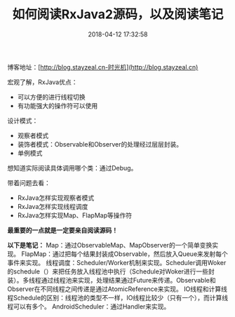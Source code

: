 ﻿---
title: 如何阅读RxJava2源码，以及阅读笔记
date: 2018-04-12 17:32:58
tags:
       - RxJava2
---
博客地址：[http://blog.stayzeal.cn-时光机](http://blog.stayzeal.cn)

宏观了解，RxJava优点：

- 可以方便的进行线程切换
- 有功能强大的操作符可以使用
<!--more-->

设计模式：

- 观察者模式
- 装饰者模式：Observable和Observer的处理经过层层封装。
- 单例模式

想知道实际阅读具体调用哪个类：通过Debug。

带着问题去看：

- RxJava怎样实现观察者模式
- RxJava怎样实现线程调度
- RxJava怎样实现Map、FlapMap等操作符

**最重要的一点就是一定要亲自阅读源码！**

**以下是笔记：**
Map：通过ObservableMap、MapObserver的一个简单变换实现。
FlapMap：通过把每个结果封装成Observable，然后放入Queue来发射每个事件来实现。
线程调度：Scheduler/Worker机制来实现。Scheduler调用Woker的schedule（）来把任务放入线程池中执行（Schedule对Woker进行一些封装）。多线程通过线程池来实现，处理结果通过Future来传递。Observable和Observer在不同线程之间传递是通过AtomicReference来实现。
IO线程和计算线程Schedule的区别：线程池的类型不一样，IO线程比较少（只有一个），而计算线程可以有多个。
AndroidScheduler：通过Handler来实现。